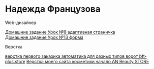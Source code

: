 # Надежда Французова
Web-дизайнер

[Домашние задание Урок №8 адаптивная страничка](https://alex3562013.github.io/first%20adaptive%20page/index.html)  
[Домашние задание Урок №13 форма](https://alex3562013.github.io/lesson%2013/index.html)

Верстка

[верстка первого заказика автоматика для разных типов ворот bft-plus.store](https://anmclick.github.io/bft%20adaptive/index.html)
[Верстка моего сайта косметики начало AN Beauty STORE](https://anmclick.github.io/an_beauty_store/index.html)
